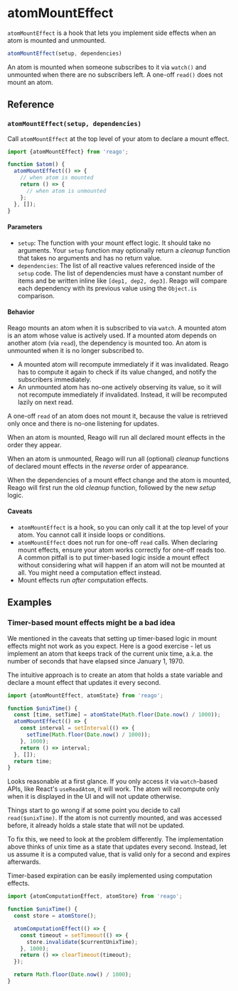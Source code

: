 # atomMountEffect

`atomMountEffect` is a hook that lets you implement side effects when an atom is mounted and unmounted.

```ts
atomMountEffect(setup, dependencies)
```

An atom is mounted when someone subscribes to it via `watch()` and unmounted when there are no subscribers
left. A one-off `read()` does not mount an atom.


## Reference

### `atomMountEffect(setup, dependencies)`

Call `atomMountEffect` at the top level of your atom to declare a mount effect.

```ts
import {atomMountEffect} from 'reago';

function $atom() {
  atomMountEffect(() => {
    // when atom is mounted
    return () => {
      // when atom is unmounted
    };
  }, []);
}
```

#### Parameters

* `setup`: The function with your mount effect logic. It should take no arguments. Your `setup` function may
  optionally return a _cleanup_ function that takes no arguments and has no return value.
* `dependencies`: The list of all reactive values referenced inside of the `setup` code.
  The list of dependencies must have a constant number of items and be written inline like `[dep1, dep2, dep3]`.
  Reago will compare each dependency with its previous value using the `Object.is` comparison.

#### Behavior

Reago mounts an atom when it is subscribed to via `watch`. A mounted atom is an atom whose value is actively
used. If a mounted atom depends on another atom (via `read`), the dependency is mounted too. An atom is unmounted
when it is no longer subscribed to.

* A mounted atom will recompute immediately if it was invalidated. Reago has to compute it again to check if its
  value changed, and notify the subscribers immediately.
* An unmounted atom has no-one actively observing its value, so it will not recompute immediately if invalidated.
  Instead, it will be recomputed lazily on next read.

A one-off `read` of an atom does not mount it, because the value is retrieved only once and there is no-one
listening for updates.

When an atom is mounted, Reago will run all declared mount effects in the order they appear.

When an atom is unmounted, Reago will run all (optional) _cleanup_ functions of declared mount effects in the
_reverse_ order of appearance.

When the dependencies of a mount effect change and the atom is mounted, Reago will first run the old
_cleanup_ function, followed by the new _setup_ logic.

#### Caveats

* `atomMountEffect` is a hook, so you can only call it at the top level of your atom. You cannot call it
  inside loops or conditions.
* `atomMountEffect` does not run for one-off `read` calls. When declaring mount effects, ensure your atom
  works correctly for one-off reads too. A common pitfall is to put timer-based logic inside a mount effect
  without considering what will happen if an atom will not be mounted at all. You might need a computation
  effect instead.
* Mount effects run _after_ computation effects.


## Examples

### Timer-based mount effects might be a bad idea

We mentioned in the caveats that setting up timer-based logic in mount effects might not work as you expect.
Here is a good exercise - let us implement an atom that keeps track of the current unix time, a.k.a. the number of
seconds that have elapsed since January 1, 1970.

The intuitive approach is to create an atom that holds a state variable and declare a mount effect that updates it
every second.

```ts
import {atomMountEffect, atomState} from 'reago';

function $unixTime() {
  const [time, setTime] = atomState(Math.floor(Date.now() / 1000));
  atomMountEffect(() => {
    const interval = setInterval(() => {
      setTime(Math.floor(Date.now() / 1000));
    }, 1000);
    return () => interval;
  }, []);
  return time;
}
```

Looks reasonable at a first glance. If you only access it via `watch`-based APIs, like React's `useReadAtom`,
it will work. The atom will recompute only when it is displayed in the UI and will not update otherwise.

Things start to go wrong if at some point you decide to call `read($unixTime)`. If the atom is not currently mounted,
and was accessed before, it already holds a stale state that will not be updated.

To fix this, we need to look at the problem differently. The implementation above thinks of unix time as a state
that updates every second. Instead, let us assume it is a computed value, that is valid only for a second and
expires afterwards.

Timer-based expiration can be easily implemented using computation effects.

```ts
import {atomComputationEffect, atomStore} from 'reago';

function $unixTime() {
  const store = atomStore();

  atomComputationEffect(() => {
    const timeout = setTimeout(() => {
      store.invalidate($currentUnixTime);
    }, 1000);
    return () => clearTimeout(timeout);
  });

  return Math.floor(Date.now() / 1000);
}
```
